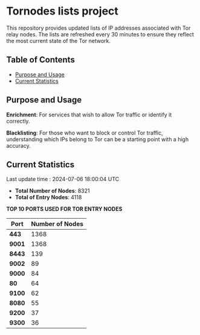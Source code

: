 # Tornodes lists project

This repository provides updated lists of IP addresses associated with Tor relay nodes. The lists are refreshed every 30 minutes to ensure they reflect the most current state of the Tor network.

## Table of Contents

- [Purpose and Usage](#purpose-and-usage)
- [Current Statistics](#current-statistics)


## Purpose and Usage

**Enrichment**: For services that wish to allow Tor traffic or identify it correctly.

**Blacklisting**: For those who want to block or control Tor traffic, understanding which IPs belong to Tor can be a starting point with a high accuracy.

## Current Statistics

Last update time : 2024-07-06 18:00:04 UTC

- **Total Number of Nodes**: 8321
- **Total of Entry Nodes**: 4118

**TOP 10 PORTS USED FOR TOR ENTRY NODES**

| **Port** | **Number of Nodes** |
|------|-----------------|
| **443**   | 1368  |
| **9001**   | 1368  |
| **8443**   | 139  |
| **9002**   | 89  |
| **9000**   | 84  |
| **80**   | 64  |
| **9100**   | 62  |
| **8080**   | 55  |
| **9200**   | 37  |
| **9300**   | 36  |

